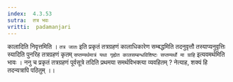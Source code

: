 ```yaml
---
index:  4.3.53
sutra:  तत्र भवः
vritti:  padamanjari
---
```


कालादिति निवृत्तमिति । `तत्र जातः` इति प्रकृतं तत्रग्रहणं कालाधिकारेण सम्बद्धमिति तदनुवृत्तौ तस्याप्यनुवृत्तिः स्यादिति पुनरिह तत्रग्रहणं कृतम् `सप्तम्यर्थमात्रं यथा गृह्येत कालसम्बन्धविशिष्टः सप्तम्यर्थो मा ग्राहि` इत्यवमर्थमिति भावः । ननु च प्रकृतं तत्रग्रहणं पूर्वसूत्रे तदिति प्रथमया समर्थविभक्त्या व्यवहितम् ? नेत्याह, शक्यं हि तदन्यत्रापि पठितुम् ।।
